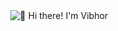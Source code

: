 <div style="display: flex; justify-content: center; align-items: center; height: 100vh; margin-bottom: 20px;">
  <img src="https://raw.githubusercontent.com/vibzz2003/vibzz2003/main/HeyIam-ezgif.com-optimize.gif" alt="👋 Hi there! I'm Vibhor" title="👋 Hi there! I'm Vibhor"/>
</div>

<div style="display: flex; align-items: flex-start; gap: 20px;">
  <img align="right" height="150" src="https://media.giphy.com/media/L3bj6t3opdeNddYCyl/giphy.gif" style="padding-right: 20px;" />
  <div>
    <p>- 🔭 I have recently worked on <a href="https://github.com/Yorichi07/darts">D.A.R.T.S</a></p>
    <p>- 🌱 I’m currently learning <strong> Flutter, GoLang</strong></p>
    <p>- 💬 Ask me about <strong>Java, C++, C, Python</strong></p>
    <p>- 📫 How to reach me <a href="mailto:rminocha01@gmail.com">rminocha01@gmail.com</a></p>
    <p>- My Portfolio <a href="https://vibhorminocharesume.netlify.app/">Vibhor Minocha</a></p>
  </div>
</div>


## 🌐 Socials:
[![Instagram](https://img.shields.io/badge/Instagram-%23E4405F.svg?logo=Instagram&logoColor=white)](https://instagram.com/munchkin_minocha) [![LinkedIn](https://img.shields.io/badge/LinkedIn-%230077B5.svg?logo=linkedin&logoColor=white)](https://linkedin.com/in/vibhor-minocha-513b32220) 

# 💻 Tech Stack:
<table>
  <tr>
    <td align="center" width="96">
        <img src="https://techstack-generator.vercel.app/cpp-icon.svg" alt="icon" width="65" height="65" />
      <br>C++
    </td>
    <td align="center" width="96">
      <a href="#macropower-tech">
        <img src="https://techstack-generator.vercel.app/python-icon.svg" alt="icon" width="65" height="65" />
      </a>
      <br>Python
    </td>
    <td align="center" width="96">
        <img src="https://techstack-generator.vercel.app/java-icon.svg" alt="icon" width="65" height="65" />
      <br>Java
    </td>
    <td align="center" width="96">
        <img src="https://techstack-generator.vercel.app/js-icon.svg" alt="icon" width="65" height="65" />
      <br>JavaScript
    </td>
       <td align="center" width="96">
        <img src="https://skillicons.dev/icons?i=c" width="48" height="48" alt="Redis" />
      <br>C
    </td>
       <td align="center" width="96">
        <img src="https://techstack-generator.vercel.app/github-icon.svg" width="65" height="65" alt="GitHub" />
      <br>Github
    </td>
          <td align="center" width="96">
        <img src="https://techstack-generator.vercel.app/react-icon.svg" width="65" height="65" alt="React" />
      <br>React
    </td>
          <td align="center" width="96">
        <img src="https://techstack-generator.vercel.app/docker-icon.svg" width="65" height="65" alt="Rest API" />
      <br>Docker
    </td>
    <td align="center" width="96">
        <img src="https://skillicons.dev/icons?i=go" width="48" height="48" alt="Redis" />
      <br>Go
    </td>
  </tr>
  <tr>
    <td align="center" width="96">
        <img src="https://skillicons.dev/icons?i=git" width="48" height="48" alt="Git" />
      <br>Git
    </td>
    <td align="center"  width="96">
        <img src="https://techstack-generator.vercel.app/aws-icon.svg" width="65" height="65" alt="AWS"  />
      <br>AWS
    </td>
    <td align="center"  width="96">
        <img src="https://skillicons.dev/icons?i=html" width="48" height="48" alt="HTML" />
      <br>HTML
    </td>
    <td align="center" width="96">
        <img src="https://skillicons.dev/icons?i=css" width="48" height="48" alt="css" />
      <br>CSS
    </td>
    <td align="center"  width="96">
        <img src="https://skillicons.dev/icons?i=bootstrap" width="48" height="48" alt="bootstrap" />
      <br>Bootstrap
    </td>
    <td align="center" width="96">
        <img src="https://skillicons.dev/icons?i=azure" width="48" height="48" alt="tailwind" />
      <br>Azure
    </td>
        <td align="center" width="96">
        <img src="https://skillicons.dev/icons?i=angular" width="48" height="48" alt="jquery" />
      <br>Angular
    </td>
        <td align="center" width="96">
        <img src="https://skillicons.dev/icons?i=flutter" width="48" height="48" alt="jquery" />
      <br>Flutter
    </td>
            <td align="center" width="96">
        <img src="https://skillicons.dev/icons?i=dart" width="48" height="48" alt="ASP.NET Core" />
      <br>Dart
    </td>
  </tr>
   <tr>
    <td align="center" width="96">
        <img src="https://skillicons.dev/icons?i=kubernetes" width="48" height="48" alt="Redis" />
      <br>Kubernetes
    </td>
        <td align="center" width="96">
        <img src="https://skillicons.dev/icons?i=postman" width="48" height="48" alt="Postman" />
      <br>Postman
    </td>
           <td align="center" width="96">
        <img src="https://techstack-generator.vercel.app/mysql-icon.svg" width="65" height="65" alt="Rest API" />
      <br>MySQL
    </td>
    <td align="center" width="96">
        <img src="https://skillicons.dev/icons?i=mongodb" width="48" height="48" alt="dart" />
      <br>MongoDB
    </td>
    <td align="center" width="96">
        <img src="https://skillicons.dev/icons?i=vercel" width="48" height="48" alt="Postman" />
      <br>Vercel
    </td>
    <td align="center" width="96">
        <img src="https://skillicons.dev/icons?i=netlify" width="48" height="48" alt="Postman" />
      <br>Netlify
    </td>
     <td align="center" width="96">
        <img src="https://skillicons.dev/icons?i=spring" width="48" height="48" alt="Postman" />
      <br>Spring
    </td>
    <td align="center" width="96">
        <img src="https://skillicons.dev/icons?i=bitbucket" width="48" height="48" alt="Postman" />
      <br>BitBucket
    </td>
    <td align="center" width="96">
        <img src="https://skillicons.dev/icons?i=php" width="48" height="48" alt="Postman" />
      <br>Php
    </td>
  </tr>
 <tr>
 </tr>
</table>

<details>
  <summary>GitHub Profile Stats 💻</summary>
  <br/>
  <img src="https://github-readme-stats.vercel.app/api?username=vibzz2003&theme=dark&hide_border=false&include_all_commits=false&count_private=false" alt="GitHub Stats" height="192px"/><br/>
  <img src="https://github-readme-streak-stats.herokuapp.com/?user=vibzz2003&theme=dark&hide_border=false" alt="GitHub Streak" height="192px"/><br/>
  <img src="https://github-readme-stats.vercel.app/api/top-langs/?username=vibzz2003&theme=dark&hide_border=false&include_all_commits=false&count_private=false&layout=compact" alt="Top Languages" height="192px"/>
  <br/>
  
  ### 🔝 Top Contributed Repo
  
![](https://github-contributor-stats.vercel.app/api?username=vibzz2003&limit=5&theme=dark&combine_all_yearly_contributions=true)
<br/>

## 🏆 GitHub Trophies
![](https://github-profile-trophy.vercel.app/?username=vibzz2003&theme=radical&no-frame=false&no-bg=true&margin-w=4)
<br/>
</details>

<details>
  <summary>Activity Graph 📈</summary>
  <br/>

[![Ashutosh's github activity graph](https://github-readme-activity-graph.vercel.app/graph?username=vibzz2003&line=04e61b&point=403d3d&area=true&hide_border=true&theme=react-dark)](https://github.com/ashutosh00710/github-readme-activity-graph)

</details>

<details>
  <summary>Profile Views 👁️</summary>
  <br/>
  <img src="https://komarev.com/ghpvc/?username=vibzz2003&label=PROFILE+VIEWS&style=plastic&color=blue">

</details>

<details>
  <summary>Serious about FUN! Here's your break!</summary>
  
### ✍️ A wise man said:
![](https://quotes-github-readme.vercel.app/api?type=horizontal&theme=radical)

### 😂 Dev Laughs!
<img src='https://memer-new.vercel.app/' style="height: 400px;"/>

### 🐍 Python Playground!
![Snake animation](https://github.com/vibzz2003/vibzz2003/blob/main/github-contribution-grid-snake.svg)
</details>
<!--<img data-target="animated-image.replacedImage" alt="dino.gif" class="AnimatedImagePlayer-animatedImage" src="https://github.com/saadeghi/saadeghi/raw/master/dino.gif" style="display: block; opacity: 1;">-->

---

<!---
vibzz2003/vibzz2003 is a ✨ special ✨ repository because its `README.md` (this file) appears on your GitHub profile.
You can click the Preview link to take a look at your changes.
--->
